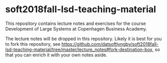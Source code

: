 # soft2018fall-lsd-teaching-material

This repository contains lecture notes and exercises for the course Development of Large Systems at Copenhagen Business Academy.


The lecture notes will be dropped in this repository. Likely it is best for you to fork this repository, see https://github.com/datsoftlyngby/soft2018fall-lsd-teaching-material/tree/master/lecture_notes#fork-destination-box, so that you can enrich it with your own notes aside.